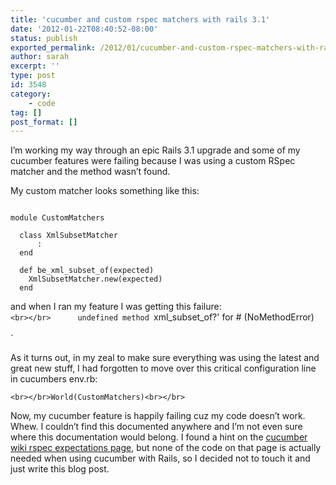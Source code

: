 ```yaml
---
title: 'cucumber and custom rspec matchers with rails 3.1'
date: '2012-01-22T08:40:52-08:00'
status: publish
exported_permalink: /2012/01/cucumber-and-custom-rspec-matchers-with-rails-3-1
author: sarah
excerpt: ''
type: post
id: 3548
category:
    - code
tag: []
post_format: []
---
```

I’m working my way through an epic Rails 3.1 upgrade and some of my cucumber features were failing because I was using a custom RSpec matcher and the method wasn’t found.

My custom matcher looks something like this:

```

module CustomMatchers

  class XmlSubsetMatcher
      :
  end

  def be_xml_subset_of(expected)
    XmlSubsetMatcher.new(expected)
  end
```

and when I ran my feature I was getting this failure:  
`<br></br>      undefined method `xml_subset_of?' for # (NoMethodError)<br></br>`

As it turns out, in my zeal to make sure everything was using the latest and great new stuff, I had forgotten to move over this critical configuration line in cucumbers env.rb:

`<br></br>World(CustomMatchers)<br></br>`

Now, my cucumber feature is happily failing cuz my code doesn’t work. Whew. I couldn’t find this documented anywhere and I’m not even sure where this documentation would belong. I found a hint on the [cucumber wiki rspec expectations page](https://github.com/cucumber/cucumber/wiki/RSpec-Expectations), but none of the code on that page is actually needed when using cucumber with Rails, so I decided not to touch it and just write this blog post.